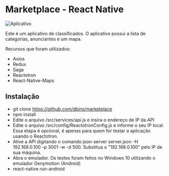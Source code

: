 # Marketplace -  React Native

![Aplicativo](imagens/aplicativo.jpg)

Este é um aplicativo de classificados. O aplicativo possui a lista de categorias, anunciantes e um mapa.

Recursos que foram utilizados:

* Axios
* Redux
* Saga
* Reactotron
* React-Native-Maps

## Instalação

- git clone https://github.com/dbins/marketplace
- npm install
- Edite o arquivo /src/services/api.js e insira o endereço de IP da API
- Edite o arquivo /src/config/ReactotronConfig.js e informe o seu IP local. Essa etapa é opcional, é apenas para quem for testar a aplicação usando o Reactotron.
- Ative a API digitando o comando json-server server.json -H 192.168.0.100 -p 3001 -w -d 500. Substitua o "192.168.0.100" pelo IP de sua máquina.
- Abra o emulador. Os testes foram feitos no Windows 10 utilizando o emulador Genymotion (Android)
- react-native run-android
